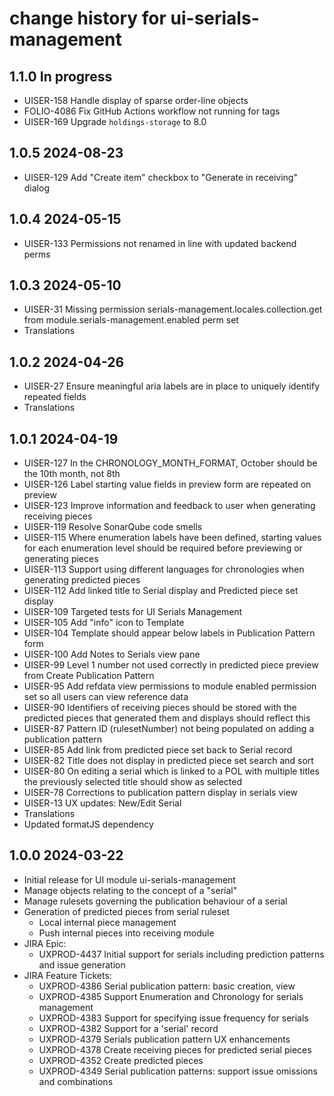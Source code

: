 # change history for ui-serials-management

## 1.1.0 In progress
  * UISER-158 Handle display of sparse order-line objects
  * FOLIO-4086 Fix GitHub Actions workflow not running for tags
  * UISER-169 Upgrade `holdings-storage` to 8.0

## 1.0.5 2024-08-23
  * UISER-129 Add "Create item" checkbox to "Generate in receiving" dialog

## 1.0.4 2024-05-15
  * UISER-133 Permissions not renamed in line with updated backend perms

## 1.0.3 2024-05-10
  * UISER-31 Missing permission serials-management.locales.collection.get from module.serials-management.enabled perm set
  * Translations

## 1.0.2 2024-04-26
  * UISER-27 Ensure meaningful aria labels are in place to uniquely identify repeated fields
  * Translations

## 1.0.1 2024-04-19
  * UISER-127 In the CHRONOLOGY_MONTH_FORMAT, October should be the 10th month, not 8th
  * UISER-126 Label starting value fields in preview form are repeated on preview
  * UISER-123 Improve information and feedback to user when generating receiving pieces
  * UISER-119 Resolve SonarQube code smells
  * UISER-115 Where enumeration labels have been defined, starting values for each enumeration level should be required before previewing or generating pieces
  * UISER-113 Support using different languages for chronologies when generating predicted pieces
  * UISER-112 Add linked title to Serial display and Predicted piece set display
  * UISER-109 Targeted tests for UI Serials Management
  * UISER-105 Add "info" icon to Template 
  * UISER-104 Template should appear below labels in Publication Pattern form
  * UISER-100 Add Notes to Serials view pane
  * UISER-99 Level 1 number not used correctly in predicted piece preview from Create Publication Pattern
  * UISER-95 Add refdata view permissions to module enabled permission set so all users can view reference data
  * UISER-90 Identifiers of receiving pieces should be stored with the predicted pieces that generated them and displays should reflect this
  * UISER-87 Pattern ID (rulesetNumber) not being populated on adding a publication pattern
  * UISER-85 Add link from predicted piece set back to Serial record
  * UISER-82 Title does not display in predicted piece set search and sort
  * UISER-80 On editing a serial which is linked to a POL with multiple titles the previously selected title should show as selected
  * UISER-78 Corrections to publication pattern display in serials view
  * UISER-13 UX updates: New/Edit Serial
  * Translations
  * Updated formatJS dependency

## 1.0.0 2024-03-22
  * Initial release for UI module ui-serials-management
  * Manage objects relating to the concept of a "serial"
  * Manage rulesets governing the publication behaviour of a serial
  * Generation of predicted pieces from serial ruleset
    * Local internal piece management
    * Push internal pieces into receiving module
  * JIRA Epic:
    * UXPROD-4437	Initial support for serials including prediction patterns and issue generation
  * JIRA Feature Tickets:
    * UXPROD-4386	Serial publication pattern: basic creation, view
    * UXPROD-4385	Support Enumeration and Chronology for serials management
    * UXPROD-4383	Support for specifying issue frequency for serials
    * UXPROD-4382	Support for a 'serial' record
    * UXPROD-4379	Serials publication pattern UX enhancements
    * UXPROD-4378	Create receiving pieces for predicted serial pieces
    * UXPROD-4352	Create predicted pieces
    * UXPROD-4349	Serial publication patterns: support issue omissions and combinations
